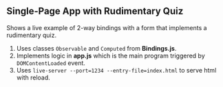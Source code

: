 ## Single-Page App with Rudimentary Quiz

Shows a live example of 2-way bindings with a form that implements a rudimentary quiz.
1. Uses classes `Observable` and `Computed` from **Bindings.js**.
2. Implements logic in **app.js** which is the main program triggered by `DOMContentLoaded` event.
3. Uses `live-server --port=1234 --entry-file=index.html` to serve html with reload.